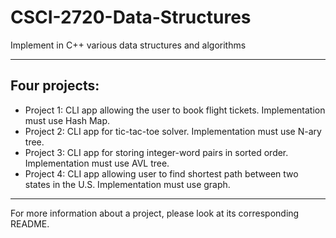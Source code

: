 # CSCI-2720-Data-Structures
Implement in C++ various data structures and algorithms

<hr/>

## Four projects:

- Project 1: CLI app allowing the user to book flight tickets. Implementation must use Hash Map.
- Project 2: CLI app for tic-tac-toe solver. Implementation must use N-ary tree.
- Project 3: CLI app for storing integer-word pairs in sorted order. Implementation must use AVL tree.
- Project 4: CLI app allowing user to find shortest path between two states in the U.S. Implementation must use graph.

<hr/>

For more information about a project, please look at its corresponding README.


